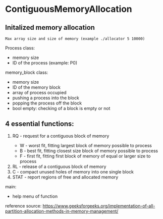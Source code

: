 # ContiguousMemoryAllocation
## Initalized memory allocation
	Max array size and size of memory (example ./allocator 5 10000)

Process class:
- memory size
- ID of the process (example: P0)

memory_block class:
- memory size
- ID of the memory block
- array of process occupied
- pushing a process into the block
- popping the process off the block
- bool empty: checking of a block is empty or not

## 4 essential functions:
1. RQ <process> <memory size> <strategy> - request for a contiguous block of memory
	- W - worst fit, fitting largest block of memory possible to process
	- B - best fit, fitting closest size block of memory possible to process
	- F - first fit, fitting first block of memory of equal or larger size to process
2. RL <process> - release of a contiguous block of memory
3. C - compact unused holes of memory into one single block
4. STAT - report regions of free and allocated memory

main:
- help menu of function

reference source:
https://www.geeksforgeeks.org/implementation-of-all-partition-allocation-methods-in-memory-management/